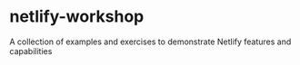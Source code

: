 # netlify-workshop
A collection of examples and exercises to demonstrate Netlify features and capabilities
